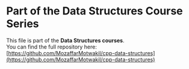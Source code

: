 
# Part of the Data Structures Course Series

This file is part of the **Data Structures courses**.  
You can find the full repository here:  
[https://github.com/MozaffarMotwakil/cpp-data-structures](https://github.com/MozaffarMotwakil/cpp-data-structures)
